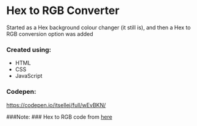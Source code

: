 # Hex to RGB Converter
Started as a Hex background colour changer (it still is), and then a Hex to RGB conversion option was added

### Created using: ###
- HTML
- CSS
- JavaScript

### Codepen: ###
https://codepen.io/itsellej/full/wEvBKN/

###Note: ###
Hex to RGB code from [here](https://stackoverflow.com/questions/5623838/rgb-to-hex-and-hex-to-rgb/5624139#5624139)
